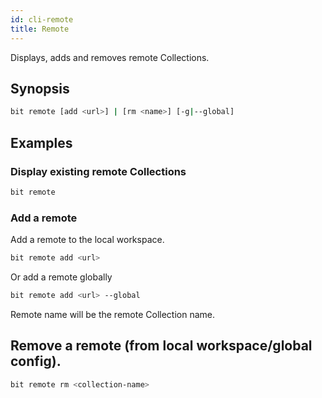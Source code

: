 ```yaml
---
id: cli-remote
title: Remote
---
```


Displays, adds and removes remote Collections.

## Synopsis

```bash
bit remote [add <url>] | [rm <name>] [-g|--global]
```

## Examples

### Display existing remote Collections

```bash
bit remote
```

### Add a remote

Add a remote to the local workspace.

```bash
bit remote add <url>
```

Or add a remote globally

```bash
bit remote add <url> --global
```

Remote name will be the remote Collection name.

## Remove a remote (from local workspace/global config).

```bash
bit remote rm <collection-name>
```